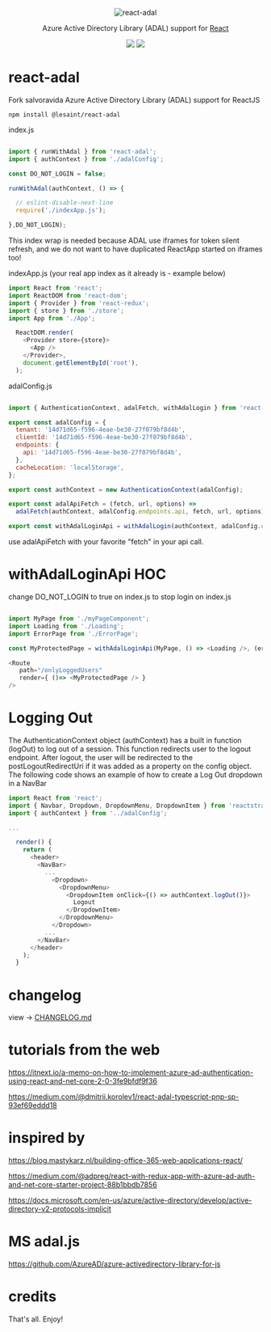 <p align="center">
    <img alt="react-adal" src="https://i.postimg.cc/Xvg09cyT/react-adal.logo.png">
</p>

<p align="center">
Azure Active Directory Library (ADAL) support for <a href="https://facebook.github.io/react">React</a>
</p>

<p align="center">
  <a href="https://www.npmjs.com/package/react-adal"><img src="https://img.shields.io/npm/v/react-adal.svg?style=flat-square"></a>
  <a href="https://www.npmjs.com/package/react-adal"><img src="https://img.shields.io/npm/dt/react-adal.svg?style=flat-square"></a>
</p>

# react-adal
Fork salvoravida Azure Active Directory Library (ADAL) support for ReactJS

```
npm install @lesaint/react-adal
```

index.js

```javascript

import { runWithAdal } from 'react-adal';
import { authContext } from './adalConfig';

const DO_NOT_LOGIN = false;

runWithAdal(authContext, () => {

  // eslint-disable-next-line
  require('./indexApp.js');

},DO_NOT_LOGIN);

```

This index wrap is needed because ADAL use iframes for token silent refresh,
and we do not want to have duplicated ReactApp started on iframes too!

indexApp.js (your real app index as it already is - example below)
```javascript
import React from 'react';
import ReactDOM from 'react-dom';
import { Provider } from 'react-redux';
import { store } from './store';
import App from './App';

  ReactDOM.render(
    <Provider store={store}>
      <App />
    </Provider>,
    document.getElementById('root'),
  );

```

adalConfig.js

```javascript

import { AuthenticationContext, adalFetch, withAdalLogin } from 'react-adal';

export const adalConfig = {
  tenant: '14d71d65-f596-4eae-be30-27f079bf8d4b',
  clientId: '14d71d65-f596-4eae-be30-27f079bf8d4b',
  endpoints: {
    api: '14d71d65-f596-4eae-be30-27f079bf8d4b',
  },
  cacheLocation: 'localStorage',
};

export const authContext = new AuthenticationContext(adalConfig);

export const adalApiFetch = (fetch, url, options) =>
  adalFetch(authContext, adalConfig.endpoints.api, fetch, url, options);

export const withAdalLoginApi = withAdalLogin(authContext, adalConfig.endpoints.api);

```

use adalApiFetch with your favorite "fetch" in your api call.

# withAdalLoginApi HOC

change DO_NOT_LOGIN to true on index.js to stop login on index.js

```javascript

import MyPage from './myPageComponent';
import Loading from './Loading';
import ErrorPage from './ErrorPage';

const MyProtectedPage = withAdalLoginApi(MyPage, () => <Loading />, (error) => <ErrorPage error={error}/>);

<Route 
   path="/onlyLoggedUsers"
   render={ ()=> <MyProtectedPage /> } 
/>

```
# Logging Out

The AuthenticationContext object (authContext) has a built in function (logOut) to log out of a session. This function redirects user to the logout endpoint.
After logout, the user will be redirected to the postLogoutRedirectUri if it was added as a property on the config object.
The following code shows an example of how to create a Log Out dropdown in a NavBar

```javascript
import React from 'react';
import { Navbar, Dropdown, DropdownMenu, DropdownItem } from 'reactstrap';
import { authContext } from '../adalConfig';

...

  render() {
    return (
      <header>
        <NavBar>
          ...
            <Dropdown>
              <DropdownMenu>
                <DropdownItem onClick={() => authContext.logOut()}>
                  Logout
                </DropdownItem>
              </DropdownMenu>
            </Dropdown>
          ...
        </NavBar>
      </header>
    );
  }
```


# changelog
view -> [CHANGELOG.md](CHANGELOG.md)

# tutorials from the web

https://itnext.io/a-memo-on-how-to-implement-azure-ad-authentication-using-react-and-net-core-2-0-3fe9bfdf9f36

https://medium.com/@dmitrii.korolev1/react-adal-typescript-pnp-sp-93ef69eddd18


# inspired by

https://blog.mastykarz.nl/building-office-365-web-applications-react/

https://medium.com/@adpreg/react-with-redux-app-with-azure-ad-auth-and-net-core-starter-project-88b1bbdb7856

https://docs.microsoft.com/en-us/azure/active-directory/develop/active-directory-v2-protocols-implicit


# MS adal.js
https://github.com/AzureAD/azure-activedirectory-library-for-js

# credits

That's all. Enjoy!
